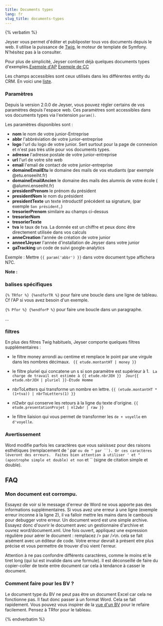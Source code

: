 ```yaml
---
title: Documents types
lang: fr
slug_title: documents-types
---
```


{% verbatim %}

Jeyser vous permet d'éditer et publiposter tous vos documents depuis le web. Il utilise la puissance de [Twig](http://twig.sensiolabs.org/), le moteur de template de Symfony. N'hésitez pas à la consulter.

Pour plus de simplicité, Jeyser contient déjà quelques documents types d'exemples.[Exemple d'AP](https://github.com/in6pio/Incipio/files/12017/AP.docx) [Exemple de CC](https://github.com/in6pio/Incipio/files/12018/CC.docx)


Les champs accessibles sont ceux utilisés dans les différentes entity du CRM. En voici une [liste](https://github.com/in6pio/Incipio/files/12024/dicoSuivi.txt). 

### Paramètres

Depuis la version 2.0.0 de Jeyser, vous pouvez régler certains de vos paramètres depuis l'espace web. Ces paramètres sont accessibles dans vos documents types via l'extension `param()`.

Les paramètres disponibles sont : 

 - **nom** le nom de votre junior-Entreprise
 - **abbr** l'abbréviation de votre junior-entreprise
 - **logo** l'url du logo de votre junior. Sert surtout pour la page de connexion et n'est pas très utile pour vos documents types.
 - **adresse** l'adresse postale de votre junior-entreprise
 - **url** l'url de votre site web
 - **email** l'email de contact de votre junior-entreprise
 - **domaineEmailEtu** le domaine des mails de vos etudiants (par exemple @etu.enseeiht.fr)
 - **domaineEmailAncien** le domaine des mails des alumnis de votre école ( @alumni.enseeiht.fr)
 - **presidentPrenom** le prénom du président
 - **presidentNom** le nom du président
 - **presidentTexte** un texte introductif précédent sa signature, (par exemple `Son président,`)
 - **tresorierPrenom** similaire au champs ci-dessus
 - **tresorierNom**
 - **tresorierTexte**
 - **tva** le taux de tva. La donnée est un chiffre et peux donc être directement utilisée dans vos calculs
 - **anneCreation** l'année de création de votre junior
 - **annee1Jeyser** l'année d'installation de Jeyser dans votre junior
 - **gaTracking**  un code de suivi google-analytics

Exemple : Mettre `{{ param('abbr') }}` dans votre document type affichera N7C.
 
**Note :**
 
### balises spécifiques
`{% TRfor %} {%endforTR %}` pour faire une boucle dans une ligne de tableau. Cf l'AP si vous avez besoin d'un exemple.

`{% Pfor %} {%endforP %}` pour faire une boucle dans un paragraphe.

...

### filtres
En plus des filtres Twig habituels, Jeyser comporte quelques filtres supplémentaires :


 - le filtre money arrondi au centime et remplace le point par une virgule dans les nombres décimaux. ` {{ etude.montantHT | money }}`
 
 - le filtre pluriel qui concatene un s si son paramètre est supérieur à 1. ` La charge de travail est estimée à {{ etude.nbrJEH }}  Jour{{ etude.nbrJEH | pluriel }}-Étude Homme`
 
 - nbrToLetters qui transforme un nombre en lettre. `{{ (etude.montantHT * (1+tva)) | nbrToLetters(1) }}`
 
 - nl2wbr qui conserve les retours à la ligne du texte d'origine. `{{ etude.presentationProjet | nl2wbr | raw }}`
 
 - le filtre liaision qui vous permet de transformer les `de + voyelle` en `d'voyelle`.


### Avertissement

Word modifie parfois les caractères que vous saisissez pour des raisons esthétiques (remplacement de ' par ` ou de " par ``). Or ces caractères lèveront des erreurs. 
Faites bien attention à utiliser ' et " (apostrophe simple et double) et non ` et `` (signe de citation simple et double).

## FAQ

### Mon document est corrompu.

Essayez de voir si le message d'erreur de Word ne vous apporte pas des informations supplémentaires. Si vous avez une erreur à une ligne (exemple erreur inconne à la ligne 2), il va falloir mettre les mains dans le cambouis pour debugger votre erreur. Un document word est une simple archive. Essayez donc d'ouvrir le document avec un gestionnaire d'archive et ouvrez word/document.xml. Une fois ouvert, appliquez une expression régulière pour aérer le document : remplacez /> par />\n. cela se fait aisément avec un éditeur de code. Votre erreur devrait à présent etre plus précise et vous permettre de trouver d'où vient l'erreur. 

Attention à ne pas confondre différents caractères, comme le moins et le tiret long (qui lui est invalide dans une formule). Il est déconseillé de faire du copier-coller de texte entre document car cela à tendance à casser le document.


### Comment faire pour les BV ?

Le document type du BV ne peut pas être un document Excel car cela ne fonctionne pas. Il faut donc passer à un format Word. Cela se fait rapidement. Vous pouvez vous inspirer de la [vue d'un BV](https://github.com/n7consulting/Incipio/blob/master/src/Mgate/TresoBundle/Resources/views/BV/voir.html.twig) pour le refaire facilement. Pensez à TRfor pour le tableau.

{% endverbatim %}